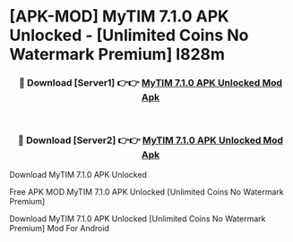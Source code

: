 # [APK-MOD] MyTIM 7.1.0 APK Unlocked - [Unlimited Coins No Watermark Premium] l828m



<div align="center">
<h3>🔴 Download [Server1] 👉👉 <a href="https://momento.my/?title=MyTIM_7.1.0_APK_Unlocked">MyTIM 7.1.0 APK Unlocked Mod Apk</a></h3><br>

<h3>🔴 Download [Server2] 👉👉 <a href="https://momento.my/?title=MyTIM_7.1.0_APK_Unlocked">MyTIM 7.1.0 APK Unlocked Mod Apk</a></h3>
</div>



Download MyTIM 7.1.0 APK Unlocked 

Free APK MOD MyTIM 7.1.0 APK Unlocked [Unlimited Coins No Watermark Premium]

Download MyTIM 7.1.0 APK Unlocked [Unlimited Coins No Watermark Premium] Mod For Android
